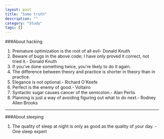 ```yaml
---
layout: post
title: "Some truth"
description: ""
category: "Study"
tags: []
---
```


###About hacking
1. Premature optimization is the root of all evil- Donald Knuth
2. Beware of bugs in the above code; I have only proved it correct, not tried it.- Donald Knuth
3. If you've done something twice, you're likely to do it again.
4. The difference between theory and practice is shorter in theory than in practice.
5. Elegance is not optional.- Richard O'Keefe
6. Perfect is the enemy of good.- Voltairo
7. Syntactic sugar causes cancer of the semicolon.- Alan Perlis
8. Planning is just a way of avoiding figuring out what to do next.- Rodney Allen Brooks

***

###About sleeping
1. The quality of sleep at night is only as good as the quality of your day. - One sleep expert

